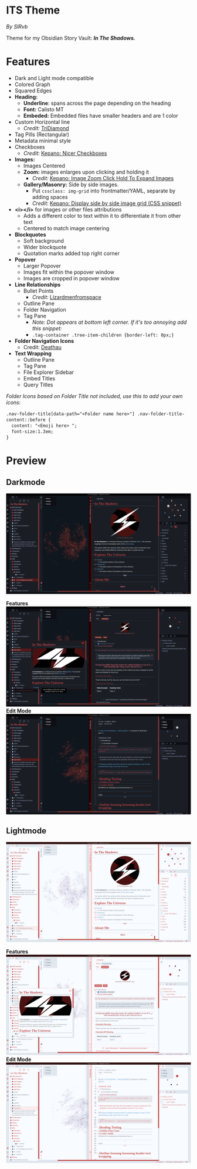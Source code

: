 # ITS Theme
*By SlRvb*

Theme for my Obsidian Story Vault: ***In The Shadows.***


# Features
- Dark and Light mode compatible
- Colored Graph
- Squared Edges
- **Heading:**
    - **Underline**: spans across the page depending on the heading
    - **Font:** Calisto MT
    - **Embeded:** Embedded files have smaller headers and are 1 color
- Custom Horizontal line
    - *Credit:* [TriDiamond](https://forum.obsidian.md/t/meta-post-common-css-hacks/1978/223)
- Tag Pills (Rectangular)
- Metadata minimal style
- Checkboxes
    - *Credit:* [Kepano: Nicer Checkboxes](https://forum.obsidian.md/t/nicer-checkboxes/2238)
- **Images:**
    - Images Centered
    - **Zoom:** images enlarges upon clicking and holding it 
        - *Credit:* [Kepano: Image Zoom Click Hold To Expand Images](https://forum.obsidian.md/t/image-zoom-click-hold-to-expand-images/5164)
    - **Gallery/Masonry:** Side by side images.
        - Put `cssclass: img-grid` into frontmatter/YAML, separate by adding spaces
        - *Credit*: [Kepano: Display side by side image grid (CSS snippet)](https://forum.obsidian.md/t/display-side-by-side-image-grid-css-snippet/9359)
- **\<i>\</i>** for images or other files attributions
    - Adds a different color to text within it to differentiate it from other text
    - Centered to match image centering
- **Blockquotes**
    - Soft background
    - Wider blockquote
    - Quotation marks added top right corner
- **Popover**
    - Larger Popover
    - Images fit within the popover window
    - Images are cropped in popover window
- **Line Relationships**
    - Bullet Points
        - *Credit:* [Lizardmenfromspace](https://forum.obsidian.md/t/meta-post-common-css-hacks/1978/2)
    - Outline Pane
    - Folder Navigation
    - Tag Pane 
        - *Note: Dot appears at bottom left corner. If it's too annoying add this snippet:*
        - ```.tag-container .tree-item-children {border-left: 0px;}```
- **Folder Navigation Icons**
    - Credit: [Deathau](https://forum.obsidian.md/t/meta-post-common-css-hacks/1978/109)
- **Text Wrapping**
    - Outline Pane
    - Tag Pane
    - File Explorer Sidebar
    - Embed Titles
    - Query Titles

*Folder Icons based on Folder Title not included, use this to add your own icons:*
```
.nav-folder-title[data-path="<Folder name here>"] .nav-folder-title-content::before {
  content: "<Emoji here> ";
  font-size:1.3em;
}
```

# Preview

## Darkmode

![](Darkmode.png)

**Features**
![](Darkmode-Features.png)
**Edit Mode**
![](Darkmode-Editing.png)

## Lightmode

![](Lightmode.png)

**Features**
![](Lightmode-Features.png)
**Edit Mode**
![](Lightmode-Editing.png)
